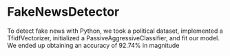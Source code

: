 # FakeNewsDetector
To detect fake news with Python, we took a political dataset, implemented a TfidfVectorizer, initialized a PassiveAggressiveClassifier, and fit our model. We ended up obtaining an accuracy of 92.74% in magnitude
